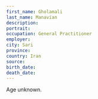 ```yaml
---
first_name: Gholamali
last_name: Manavian
description: 
portrait: 
occupation: General Practitioner
employer: 
city: Sari
province: 
country: Iran
source: 
birth_date: 
death_date: 
---
```


Age unknown.